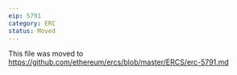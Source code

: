 ```yaml
---
eip: 5791
category: ERC
status: Moved
---
```


This file was moved to https://github.com/ethereum/ercs/blob/master/ERCS/erc-5791.md

